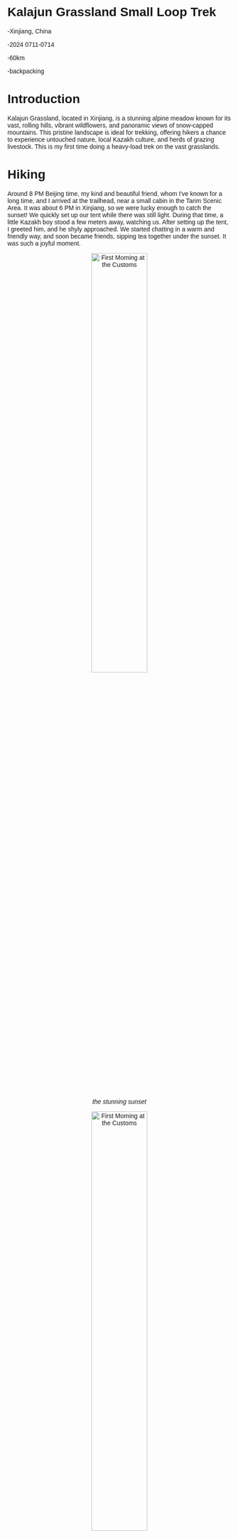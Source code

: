 <!DOCTYPE html>
<html lang="en">
<head>
<meta charset="UTF-8">
<meta name="viewport" content="width=device-width, initial-scale=1.0">
<style>
  /* 设置整个页面的样式 */
  body {
    margin: 10 auto;
    padding: 100px;
    font-family: Arial, sans-serif;
  }
  /* 设置中间内容区域的样式 */
  .content {
    width: 80%; /* 可以根据需要调整宽度 */
    margin: 0 auto; /* 上下0，左右自动，实现水平居中 */
    padding: 20px; /* 内边距 */
    box-shadow: 0 0 10px rgba(0, 0, 0, 0.1); /* 可选的阴影效果 */
    background-color: #fff; /* 背景颜色 */
  }
</style>
</head>

# Kalajun Grassland Small Loop Trek
-Xinjiang, China

-2024 0711-0714

-60km

-backpacking

# Introduction
Kalajun Grassland, located in Xinjiang, is a stunning alpine meadow known for its vast, rolling hills, vibrant wildflowers, and panoramic views of snow-capped mountains. This pristine landscape is ideal for trekking, offering hikers a chance to experience untouched nature, local Kazakh culture, and herds of grazing livestock. This is my first time doing a heavy-load trek on the vast grasslands.

# Hiking
Around 8 PM Beijing time, my kind and beautiful friend, whom I've known for a long time, and I arrived at the trailhead, near a small cabin in the Tarim Scenic Area. It was about 6 PM in Xinjiang, so we were lucky enough to catch the sunset! We quickly set up our tent while there was still light. During that time, a little Kazakh boy stood a few meters away, watching us. After setting up the tent, I greeted him, and he shyly approached. We started chatting in a warm and friendly way, and soon became friends, sipping tea together under the sunset. It was such a joyful moment.

<center><img src="K1.jpg" alt="First Morning at the Customs" style="width:50%;"/></center>

*<center>*the stunning sunset*</center>*

<center><img src="K2.jpg" alt="First Morning at the Customs" style="width:50%;"/></center>

*<center>*Hamao and I enjoyed tea together, chatting happily under the sunset.*</center>*

The next morning, we set off from our hiking spot. Right from the start, we faced a steep incline, which was a bit challenging since we were both carrying heavy backpacks—about 15 kilograms each, I’d say. Then we entered a relatively open grassland, only to encounter another steep slope. With no shade on the prairie, the sun beat down on us, and we were hot and exhausted. Just before noon, we climbed up a big hill, and when we looked to the left, we were struck by the view—it was stunning! We had to stop and take some photos!

<center><img src="K3.jpg" alt="First Morning at the Customs" style="width:50%;"/></center>

*<center>*After climbing the first steep slope, I felt a bit tired. I was taking a break and checking the offline map on my phone. This photo was taken by my sis secretly and she send it to me at the end hhh.*</center>*

<center><img src="K4.jpg" alt="First Morning at the Customs" style="width:50%;"/></center>

*<center>*an excited traveler*</center>*

<center><img src="K5.jpg" alt="First Morning at the Customs" style="width:50%;"/></center>

*<center>*Look! Over there!*</center>*

<center><img src="K6.jpg" alt="First Morning at the Customs" style="width:50%;"/></center>

*<center>*"Hehe, let’s take a photo!"*</center>*

<center><img src="K7.jpg" alt="First Morning at the Customs" style="width:50%;"/></center>

*<center>*This was taken by my sis when she thought I wasn’t looking. I was pleasantly surprised when I later saw this funny photo! At that moment, the path was so narrow that I had to give way to a Kazakh uncle on a motorcycle. You have no idea how tough that was for me!*</center>*

When we arrived at our first campsite, we were surprised to run into a few Kazakh guys we had met earlier on the trail. They were very welcoming and invited us to sing, dance, drink, enjoy lamb hot pot, and watch the local unique game of "scrambing for a sheep." One of the guys jokingly called it “the game of Xinjiang men,” which made us all laugh. 

I don’t usually drink, but while dancing with them, I felt like I was tipsy because I was so dizzy from all the spinning! The festivities went on until about 2 AM, and we reluctantly wrapped things up. Surprisingly, I woke up around 4 AM with a stomachache. When I opened the tent, the sky was filled with countless stars, and I could faintly see the Milky Way. I felt so lucky and was completely awestruck!

<center><img src="K9.jpg" alt="First Morning at the Customs" style="width:50%;"/></center>

*<center>*We drank under the sunset, but I just watched and didn't drink.*</center>*

<center><img src="K10.jpg" alt="First Morning at the Customs" style="width:50%;"/></center>

*<center>*A Kazakh guy placed a little kitten on my lap; it was so cute! I couldn’t help but pet it.*</center>*

I woke up early to the warmth of the sun and packed my things. After saying goodbye to the Kazakh guys, we continued on our journey. This day marked the real experience of hiking on the vast grassland, with countless little lambs and cows leisurely lying around. 

As I walked along a narrow path, I suddenly spotted a large group of unknown creatures approaching. Upon closer inspection, I realized it was a Kazakh guy on horseback herding sheep! I was lucky enough to experience the feeling of being surrounded by little lambs, some of them looked at me with surprise—hahaha!

<center><img src="K8.jpg" alt="First Morning at the Customs" style="width:50%;"/></center>

*<center>*the vast grassland*</center>*

<center><img src="K11.jpg" alt="First Morning at the Customs" style="width:50%;"/></center>

*<center>*Shocked to unexpectedly encounter a sheep herding!*</center>*

<center><img src="K12.jpg" alt="First Morning at the Customs" style="width:50%;"/></center>

*<center>*Grasslands, forests, mountains.*</center>*

We finally arrived at the second campsite before dark. Once again, we were lucky to be invited into a small cabin to sing, dance, drink, and chat. We even received an invitation to a local Kazakh grandmother's house to enjoy big Xinjiang naan with butter and drink fermented mare's milk. This experience was truly unforgettable!!!I swear this is the best Xinjiang naan I've ever had, as it was handmade by the grandmother's family! My sister and I couldn't help but marvel at how lucky we were and how warm-hearted the Kazakh people are!!!!

<center><img src="K13.jpg" alt="First Morning at the Customs" style="width:50%;"/></center>

*<center>*I had such a great time that day! When I took a selfie and saw my sunburned skin, dry, peeling lips, and hair that hadn't been washed in days, I couldn't help but laugh. My eyes were filled with exhaustion, but also with surprise and satisfaction.*</center>*

<center><img src="K14.jpg" alt="First Morning at the Customs" style="width:50%;"/></center>

*<center>*Taking a photo with the lemon tea featuring Kalajun! Yes, they were drinking alcohol while I was sipping on lemon tea.My eyes were laughing so much that you could barely see my eyeballs, even though they’re not very big to begin with—hahaha!*</center>*

The next morning, we said our goodbyes to our Kazakh friends, even though some of them were still asleep from last night’s festivities. We had such a great time! This day was quite intense, with steep and lengthy uphill and downhill trails. It was so hot that my sister and I decided to wear flip-flops for the climb—it was really exhausting!!

<center><img src="K16.jpg" alt="First Morning at the Customs" style="width:50%;"/></center>

*<center>*Along the way, we came across a little horse in the river. A nearby Kazakh guy explained that it was using the cold water to heal itself.*</center>*

<center><img src="K17.jpg" alt="First Morning at the Customs" style="width:50%;"/></center>

*<center>*After descending a steep and long hill, we sat down to rest. I desperately needed a protein bar to regain my energy while checking out my sunburned, painful skin and lips—they looked pretty haggard.*</center>*

<center><img src="K18.jpg" alt="First Morning at the Customs" style="width:50%;"/></center>

*<center>*Climbing uphill under the blazing sun was exhausting and super hot. We switched to flip-flops. Isn’t that hilarious? Hahaha!*</center>*

We finally reached our destination, and the scenery along the way was beautiful. Although we were extremely tired, seeing the stunning views made it all worthwhile. In the end, we came across a humorous road sign with a distinctly Chinese flair—it was definitely worth remembering!

<center><img src="K19.jpg" alt="First Morning at the Customs" style="width:50%;"/></center>

*<center>*Even though the weather wasn’t great at the time, seeing the rolling grasslands in the distance filled me with satisfaction.*</center>*

<center><img src="K20.jpg" alt="First Morning at the Customs" style="width:50%;"/></center>

*<center>*As we descended, the weather improved a bit, and the landscape looked like a huge slice of pure matcha cake.*</center>*

<center><img src="K21.jpg" alt="First Morning at the Customs" style="width:50%;"/></center>

*<center>*Wildflowers blanketed the grasslands, while in the distance, the sun cast a golden glow on the mountains.*</center>*

<center><img src="K22.jpg" alt="First Morning at the Customs" style="width:50%;"/></center>

*<center>*Climbing uphill under the blazing sun was exhausting and super hot. We switched to flip-flops. Isn’t that hilarious? Hahaha!*</center>*

# ending
The three-day, two-night heavy-load trek around Kalajun Grassland was exhausting and hot, but incredibly joyful. We witnessed the starry sky over the grasslands, snow-capped mountains, and grazing cattle and sheep, all while experiencing the warmth and kindness of the Kazakh people. Every memory of being invited by my Kazakh friends is unforgettable. I used to boast to my friends about the activities of the Kazakh people depicted in the drama "To the wonder" and now I’ve experienced them myself. Life is meant for experiences, and I truly lived it on the Kalajun Grassland!

I want to express my heartfelt thanks to the warm-hearted Kazakh friends who invited us along the way, the fellow backpackers we encountered, and my sister who accompanied me on the trek. Your presence made this hiking experience even more exciting and joyful!

**Do good,feel good.**

**Thank god and everyone, of course including myself again.**